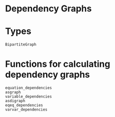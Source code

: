 # Dependency Graphs

# Types
```@docs
BipartiteGraph
```

# Functions for calculating dependency graphs
```@docs
equation_dependencies
asgraph
variable_dependencies
asdigraph
eqeq_dependencies
varvar_dependencies
```